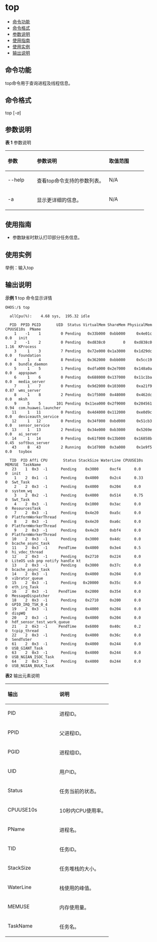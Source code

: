 # top<a name="ZH-CN_TOPIC_0000001179845936"></a>

-   [命令功能](#section01)
-   [命令格式](#section02)
-   [参数说明](#section03)
-   [使用指南](#section04)
-   [使用实例](#section05)
-   [输出说明](#section06)

## 命令功能<a name="section01"></a>

top命令用于查询进程及线程信息。

## 命令格式<a name="section02"></a>

top \[_-a_\]

## 参数说明<a name="section03"></a>

**表 1**  参数说明

<a name="table1557mcpsimp"></a>
<table><thead align="left"><tr id="row1563mcpsimp"><th class="cellrowborder" valign="top" width="21%" id="mcps1.2.4.1.1"><p id="p1565mcpsimp"><a name="p1565mcpsimp"></a><a name="p1565mcpsimp"></a>参数</p>
</th>
<th class="cellrowborder" valign="top" width="52%" id="mcps1.2.4.1.2"><p id="p1567mcpsimp"><a name="p1567mcpsimp"></a><a name="p1567mcpsimp"></a>参数说明</p>
</th>
<th class="cellrowborder" valign="top" width="27%" id="mcps1.2.4.1.3"><p id="p1569mcpsimp"><a name="p1569mcpsimp"></a><a name="p1569mcpsimp"></a>取值范围</p>
</th>
</tr>
</thead>
<tbody><tr id="row451mcpsimp"><td class="cellrowborder" valign="top" width="21%" headers="mcps1.2.4.1.1 "><p id="p2500105121818"><a name="p2500105121818"></a><a name="p2500105121818"></a>--help</p>
</td>
<td class="cellrowborder" valign="top" width="51.92%" headers="mcps1.2.4.1.2 "><p id="p1149945111817"><a name="p1149945111817"></a><a name="p1149945111817"></a>查看top命令支持的参数列表。</p>
</td>
<td class="cellrowborder" valign="top" width="27.08%" headers="mcps1.2.4.1.3 "><p id="p749810571812"><a name="p749810571812"></a><a name="p749810571812"></a>N/A</p>
</td>
</tr>
<tr id="row451mcpsimp"><td class="cellrowborder" valign="top" width="21%" headers="mcps1.2.4.1.1 "><p id="p2500105121818"><a name="p2500105121818"></a><a name="p2500105121818"></a>-a</p>
</td>
<td class="cellrowborder" valign="top" width="51.92%" headers="mcps1.2.4.1.2 "><p id="p1149945111817"><a name="p1149945111817"></a><a name="p1149945111817"></a>显示更详细的信息。</p>
</td>
<td class="cellrowborder" valign="top" width="27.08%" headers="mcps1.2.4.1.3 "><p id="p749810571812"><a name="p749810571812"></a><a name="p749810571812"></a>N/A</p>
</td>
</tr>
</tbody>
</table>

## 使用指南<a name="section04"></a>

-   参数缺省时默认打印部分任务信息。

## 使用实例<a name="section05"></a>

举例：输入top

## 输出说明<a name="section06"></a>

**示例 1**  top 命令显示详情

```shell
OHOS:/$ top

  allCpu(%):    4.68 sys,  195.32 idle

  PID  PPID PGID       UID  Status VirtualMem ShareMem PhysicalMem CPUUSE10s  PName
    1    -1    1         0 Pending   0x33b000  0xbb000     0x4e01c      0.0   init
    2    -1    2         0 Pending   0xd838c0        0    0xd838c0      1.16  KProcess
    3     1    3         7 Pending   0x72e000 0x1a3000    0x1d29dc      0.0   foundation
    4     1    4         8 Pending   0x362000  0xbb000     0x5cc19      0.0   bundle_daemon
    5     1    5         1 Pending   0xdfa000 0x2e7000    0x148a0a      0.0   appspawn
    6     1    6         0 Pending   0x688000 0x137000    0x11c1ba      0.0   media_server
    7     1    7         0 Pending   0x9d2000 0x103000     0xa21f9      0.87  wms_server
    8     1    8         2 Pending   0x1f5000  0x48000     0x462dc      0.0   mksh
    9     5    5       101 Pending  0x11ea000 0x2f9000    0x204561      0.94  com.huawei.launcher
   11     1   11         0 Pending   0x4d4000 0x112000     0xe0d9c      0.0   deviceauth_service
   12     1   12         0 Pending   0x34f000  0xbd000     0x51cb3      0.0   sensor_service
   13     1   13         2 Pending   0x34e000  0xb3000     0x5269e      0.0   ai_server
   14     1   14         0 Pending   0x61f000 0x13b000    0x16858b      0.45  softbus_server
   43     8   43         2 Running   0x1d7000  0x3a000     0x1e9f5      0.0   toybox

  TID  PID Affi CPU       Status StackSize WaterLine CPUUSE10s    MEMUSE  TaskName
   23    1  0x3  -1      Pending    0x3000     0xcf4      0.0           0  init
    1    2  0x1  -1      Pending    0x4000     0x2c4      0.33          0  Swt_Task
    2    2  0x3  -1      Pending    0x4000     0x204      0.0           0  system_wq
    3    2  0x2  -1      Pending    0x4000     0x514      0.75          0  Swt_Task
    4    2  0x3  -1      Pending    0x1000     0x3ac      0.0           0  ResourcesTask
    7    2  0x3  -1      Pending    0x4e20     0xa5c      0.0           0  PlatformWorkerThread
    8    2  0x3  -1      Pending    0x4e20     0xa6c      0.0           0  PlatformWorkerThread
    9    2  0x3  -1      Pending    0x4e20     0xbf4      0.0           0  PlatformWorkerThread
   10    2  0x3  -1      Pending    0x3000     0x4dc      0.0           0  bcache_async_task
   11    2  0x3  -1     PendTime    0x4000     0x3e4      0.5           0  hi_vdec_thread
   12    2  0x3  -1      Pending    0x2710     0x224      0.0           0  LiteOS usb pnp notify handle kt
   13    2  0x3  -1      Pending    0x3000     0x37c      0.0           0  bcache_async_task
   14    2  0x3  -1      Pending    0x4000     0x204      0.0           0  vibrator_queue
   15    2  0x3  -1      Pending   0x20000     0x35c      0.0           0  eth_irq_Task
   16    2  0x3  -1     PendTime    0x2000     0x354      0.0           0  MessageDispatcher
   18    2  0x3  -1      Pending    0x2710     0x200      0.0           0  GPIO_IRQ_TSK_0_4
   19    2  0x3  -1      Pending    0x4000     0x204      0.0           0  dispWQ
   20    2  0x3  -1      Pending    0x4000     0x204      0.0           0  hdf_sensor_test_work_queue
   21    2  0x3  -1     PendTime    0x6000     0x40c      0.2           0  tcpip_thread
   22    2  0x3  -1      Pending    0x4000     0x36c      0.0           0  SendToSer
   61    2  0x3  -1      Pending    0x4000     0x244      0.0           0  USB_GIANT_Task
   63    2  0x3  -1      Pending    0x4000     0x244      0.0           0  USB_NGIAN_ISOC_Task
   64    2  0x3  -1      Pending    0x4000     0x244      0.0           0  USB_NGIAN_BULK_TasK
```

**表2**  输出元素说明

<table><thead align="left"><tr id="row814mcpsimp"><th class="cellrowborder" valign="top" width="50%" id="mcps1.2.3.1.1"><p id="p816mcpsimp"><a name="p816mcpsimp"></a><a name="p816mcpsimp"></a>输出</p>
</th>
<th class="cellrowborder" valign="top" width="50%" id="mcps1.2.3.1.2"><p id="p818mcpsimp"><a name="p818mcpsimp"></a><a name="p818mcpsimp"></a>说明</p>
</th>
</tr>
</thead>
<tbody><tr id="row20360171311398"><td class="cellrowborder" valign="top" width="50%" headers="mcps1.2.3.1.1 "><p id="p123611139397"><a name="p123611139397"></a><a name="p123611139397"></a>PID</p>
</td>
<td class="cellrowborder" valign="top" width="50%" headers="mcps1.2.3.1.2 "><p id="p3361171333920"><a name="p3361171333920"></a><a name="p3361171333920"></a>进程ID。</p>
</td>
</tr>
<tr id="row262535153913"><td class="cellrowborder" valign="top" width="50%" headers="mcps1.2.3.1.1 "><p id="p862625163918"><a name="p862625163918"></a><a name="p862625163918"></a>PPID</p>
</td>
<td class="cellrowborder" valign="top" width="50%" headers="mcps1.2.3.1.2 "><p id="p1062611511398"><a name="p1062611511398"></a><a name="p1062611511398"></a>父进程ID。</p>
</td>
</tr>
<tr id="row9683953153916"><td class="cellrowborder" valign="top" width="50%" headers="mcps1.2.3.1.1 "><p id="p76831753103915"><a name="p76831753103915"></a><a name="p76831753103915"></a>PGID</p>
</td>
<td class="cellrowborder" valign="top" width="50%" headers="mcps1.2.3.1.2 "><p id="p2068355383916"><a name="p2068355383916"></a><a name="p2068355383916"></a>进程组ID。</p>
</td>
</tr>
<tr id="row85721136402"><td class="cellrowborder" valign="top" width="50%" headers="mcps1.2.3.1.1 "><p id="p8572151313402"><a name="p8572151313402"></a><a name="p8572151313402"></a>UID</p>
</td>
<td class="cellrowborder" valign="top" width="50%" headers="mcps1.2.3.1.2 "><p id="p55721813164013"><a name="p55721813164013"></a><a name="p55721813164013"></a>用户ID。</p>
</td>
</tr>
<tr id="row19180126151415"><td class="cellrowborder" valign="top" width="50%" headers="mcps1.2.3.1.1 "><p id="p836mcpsimp"><a name="p836mcpsimp"></a><a name="p836mcpsimp"></a>Status</p>
</td>
<td class="cellrowborder" valign="top" width="50%" headers="mcps1.2.3.1.2 "><p id="p838mcpsimp"><a name="p838mcpsimp"></a><a name="p838mcpsimp"></a>任务当前的状态。</p>
</td>
</tr>
<tr id="row511517331702"><td class="cellrowborder" valign="top" width="50%" headers="mcps1.2.3.1.1 "><p id="p2116833506"><a name="p2116833506"></a><a name="p2116833506"></a>CPUUSE10s</p>
</td>
<td class="cellrowborder" valign="top" width="50%" headers="mcps1.2.3.1.2 "><p id="p2011611331604"><a name="p2011611331604"></a><a name="p2011611331604"></a>10秒内CPU使用率。</p>
</td>
</tr>
<tr id="row136191839311"><td class="cellrowborder" valign="top" width="50%" headers="mcps1.2.3.1.1 "><p id="p66199397110"><a name="p66199397110"></a><a name="p66199397110"></a>PName</p>
</td>
<td class="cellrowborder" valign="top" width="50%" headers="mcps1.2.3.1.2 "><p id="p11619153916110"><a name="p11619153916110"></a><a name="p11619153916110"></a>进程名。</p>
</td>
</tr>
<tr id="row824mcpsimp"><td class="cellrowborder" valign="top" width="50%" headers="mcps1.2.3.1.1 "><p id="p826mcpsimp"><a name="p826mcpsimp"></a><a name="p826mcpsimp"></a>TID</p>
</td>
<td class="cellrowborder" valign="top" width="50%" headers="mcps1.2.3.1.2 "><p id="p828mcpsimp"><a name="p828mcpsimp"></a><a name="p828mcpsimp"></a>任务ID。</p>
</td>
</tr>
<tr id="row839mcpsimp"><td class="cellrowborder" valign="top" width="50%" headers="mcps1.2.3.1.1 "><p id="p841mcpsimp"><a name="p841mcpsimp"></a><a name="p841mcpsimp"></a>StackSize</p>
</td>
<td class="cellrowborder" valign="top" width="50%" headers="mcps1.2.3.1.2 "><p id="p843mcpsimp"><a name="p843mcpsimp"></a><a name="p843mcpsimp"></a>任务堆栈的大小。</p>
</td>
</tr>
<tr id="row844mcpsimp"><td class="cellrowborder" valign="top" width="50%" headers="mcps1.2.3.1.1 "><p id="p846mcpsimp"><a name="p846mcpsimp"></a><a name="p846mcpsimp"></a>WaterLine</p>
</td>
<td class="cellrowborder" valign="top" width="50%" headers="mcps1.2.3.1.2 "><p id="p848mcpsimp"><a name="p848mcpsimp"></a><a name="p848mcpsimp"></a>栈使用的峰值。</p>
</td>
</tr>
<tr id="row10188146131813"><td class="cellrowborder" valign="top" width="50%" headers="mcps1.2.3.1.1 "><p id="p218912671818"><a name="p218912671818"></a><a name="p218912671818"></a>MEMUSE</p>
</td>
<td class="cellrowborder" valign="top" width="50%" headers="mcps1.2.3.1.2 "><p id="p1518926151810"><a name="p1518926151810"></a><a name="p1518926151810"></a>内存使用量。</p>
</td>
</tr>
<tr id="row45465584313"><td class="cellrowborder" valign="top" width="50%" headers="mcps1.2.3.1.1 "><p id="p821mcpsimp"><a name="p821mcpsimp"></a><a name="p821mcpsimp"></a>TaskName</p>
</td>
<td class="cellrowborder" valign="top" width="50%" headers="mcps1.2.3.1.2 "><p id="p823mcpsimp"><a name="p823mcpsimp"></a><a name="p823mcpsimp"></a>任务名。</p>
</td>
</tr>
</tbody>
</table>
